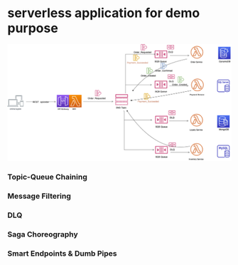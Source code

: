 # serverless application for demo purpose
![architecture-diagram](./sls-worker-farm.png)

### Topic-Queue Chaining
### Message Filtering
### DLQ
### Saga Choreography
### Smart Endpoints & Dumb Pipes

